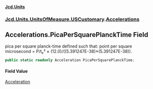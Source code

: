 #### [Jcd.Units](index 'index')
### [Jcd.Units.UnitsOfMeasure.USCustomary](Jcd.Units.UnitsOfMeasure.USCustomary 'Jcd.Units.UnitsOfMeasure.USCustomary').[Accelerations](Accelerations 'Jcd.Units.UnitsOfMeasure.USCustomary.Accelerations')

## Accelerations.PicaPerSquarePlanckTime Field

pica per square planck-time defined such that: point per square microsecond = P/tₚ² ×
(12.0)/((5.391247E-38)*(5.391247E-38)).

```csharp
public static readonly Acceleration PicaPerSquarePlanckTime;
```

#### Field Value
[Acceleration](Acceleration 'Jcd.Units.UnitTypes.Acceleration')